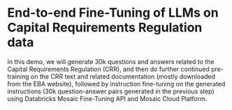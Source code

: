 # End-to-end Fine-Tuning of LLMs on Capital Requirements Regulation data

In this demo, we will generate 30k questions and answers related to the Capital Requirements Regulation (CRR), and then do further continued pre-training on the CRR text and related documentation (mostly downloaded from the EBA website), followed by instruction fine-tuning on the generated instructions (30k question-answer pairs generated in the previous step) using Databricks Mosaic Fine-Tuning API and Mosaic Cloud Platform.
